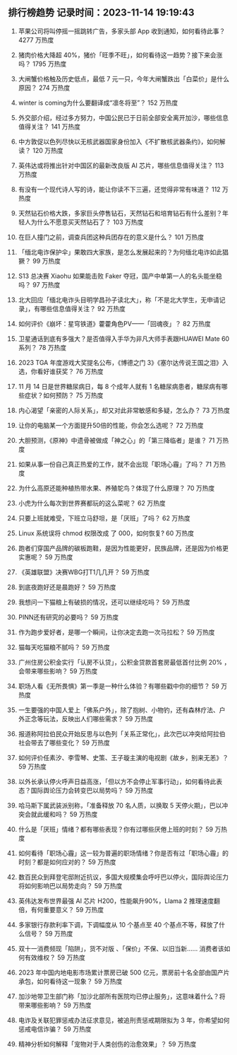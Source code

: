 
## 排行榜趋势 记录时间：2023-11-14 19:19:43
  
  1. 苹果公司将叫停摇一摇跳转广告，多家头部 App 收到通知，如何看待此事？ 4277 万热度
    
  2. 猪肉价格大降超 40%，猪价「旺季不旺」，如何看待这一趋势？接下来会涨吗？ 1795 万热度
    
  3. 大闸蟹价格触及历史低点，最低 7 元一只，今年大闸蟹跌出「白菜价」是什么原因？ 274 万热度
    
  4. winter is coming为什么要翻译成“凛冬将至”？ 152 万热度
    
  5. 外交部介绍，经过多方努力，中国公民已于日前全部安全离开加沙，哪些信息值得关注？ 141 万热度
    
  6. 中方敦促以色列尽快以无核武器国家身份加入《不扩散核武器条约》，如何解读？ 120 万热度
    
  7. 英伟达或将推出针对中国区的最新改良版 AI 芯片，哪些信息值得关注？ 113 万热度
    
  8. 有没有一个现代诗人写的诗，能让你读不下三遍，还觉得非常有味道？ 112 万热度
    
  9. 天然钻石价格大跌，多家巨头停售钻石，天然钻石和培育钻石有什么差别？年轻人为什么不愿意买天然钻石了？ 103 万热度
    
  10. 在巨人撞门之前，调查兵团这种兵团存在的意义是什么？ 101 万热度
    
  11. 「缅北电诈保护伞」果敢四大家族，是怎么发展起来的？为何缅北电诈如此猖獗？ 99 万热度
    
  12. S13 总决赛 Xiaohu 如果能击败 Faker 夺冠，国产中单第一人的名头能坐稳吗？ 97 万热度
    
  13. 北大回应「缅北电诈头目明学昌孙子读北大」，称「不是北大学生，无申请记录」，有哪些信息值得关注？ 92 万热度
    
  14. 如何评价《崩坏：星穹铁道》藿藿角色PV——「回魂夜」？ 82 万热度
    
  15. 卫星通话到底有多强大？是否值得入手华为非凡大师手表跟HUAWEI Mate 60系列？ 78 万热度
    
  16. 2023 TGA 年度游戏大奖提名公布，《博德之门 3》《塞尔达传说王国之泪》入选，你看好谁获奖？ 76 万热度
    
  17. 11 月 14 日是世界糖尿病日，每 8 个成年人就有 1 名糖尿病患者，糖尿病有哪些症状？如何预防？ 75 万热度
    
  18. 内心渴望「亲密的人际关系」，却又对此非常敏感和多疑，怎么办？ 73 万热度
    
  19. 让你的电脑某一个方面提升50倍的性能，你会怎么选呢？ 72 万热度
    
  20. 大胆预测，《原神》中遗骨被做成「神之心」的「第三降临者」是谁？ 71 万热度
    
  21. 如果从事一份自己真正热爱的工作，就不会出现「职场心霾」了吗？ 71 万热度
    
  22. 为什么高原还能种植热带水果、养殖鸵鸟？体现了什么原理？ 70 万热度
    
  23. 小虎为什么每次到世界赛都玩的这么菜呢？ 62 万热度
    
  24. 只要上班就难受，下班立马舒坦，是「厌班」了吗？ 62 万热度
    
  25. Linux 系统误将 chmod 权限改成 了 000，如何恢复? 60 万热度
    
  26. 跑者们穿国产品牌的碳板跑鞋，是因为性能更好，民族品牌，还是因为价格更实惠呢？ 59 万热度
    
  27. 《英雄联盟》决赛WBG打T1几几开？ 59 万热度
    
  28. 到底夜跑好还是晨跑好？ 59 万热度
    
  29. 我想问一下猫粮上有破损的情况，还可以继续吃吗？ 59 万热度
    
  30. PINN还有研究的必要吗？ 59 万热度
    
  31. 作为跑步爱好者，是哪一个瞬间，让你决定去跑一次马拉松？ 59 万热度
    
  32. 猫每天吃猫粮不腻吗？ 59 万热度
    
  33. 广州住房公积金实行「认房不认贷」，公积金贷款首套房最低首付比例 20% ，会带来哪些影响？ 59 万热度
    
  34. 职场人看《无所畏惧》第一季是一种什么体验？有哪些戳中你的细节？ 59 万热度
    
  35. 一生要强的中国人爱上「佛系户外」，除了抱树、小物钓，还有森林疗法、户外正念等玩法，反映出人们哪些需求？ 59 万热度
    
  36. 报道称阿拉伯民众开始反思与以色列「关系正常化」，此次巴以冲突给阿拉伯社会带去了哪些变化？ 59 万热度
    
  37. 如何评价任素汐、李雪琴、史策、王子璇主演的电视剧《故乡，别来无恙》？ 59 万热度
    
  38. 以外长承认停火呼声日益高涨，「但以方不会停止军事行动」，如何看待此表态？国际舆论压力会转变巴以局势吗？ 59 万热度
    
  39. 哈马斯下属武装派别称，「准备释放 70 名人质，以换取 5 天停火期」，巴以冲突会就此缓和吗？ 59 万热度
    
  40. 什么是「厌班」情绪？都有哪些表现？你有过哪些厌倦上班的时刻？ 59 万热度
    
  41. 如何看待「职场心霾」这一较为普遍的职场情绪？你是否有过「职场心霾」的时刻？都是如何应对的？ 59 万热度
    
  42. 数百民众到拜登宅邸附近抗议，多国大规模集会呼吁巴以停火，国际舆论压力将如何影响巴以局势走向？ 59 万热度
    
  43. 英伟达发布世界最强 AI 芯片 H200，性能飙升90%，Llama 2 推理速度翻倍，有何重要意义？ 59 万热度
    
  44. 多家银行存款利率下调，下调幅度从 10 个基点至 40 个基点不等，释放了什么信号？ 59 万热度
    
  45. 双十一消费频现「陷阱」，货不对版 、「保价」不保、以旧当新…… 消费者该如何有效维权？ 59 万热度
    
  46. 2023 年中国内地电影市场累计票房已破 500 亿元，票房前十名全部由国产片承包，如何看待这一现象？ 59 万热度
    
  47. 加沙地带卫生部门称「加沙北部所有医院均已停止服务」，这意味着什么？将带来哪些影响？ 59 万热度
    
  48. 电诈及关联犯罪惩戒办法征求意见，被追刑责惩戒期限拟为 3 年，你希望如何惩戒电信诈骗？ 59 万热度
    
  49. 精神分析如何解释「宠物对于人类创伤的治愈效果」？ 59 万热度
    